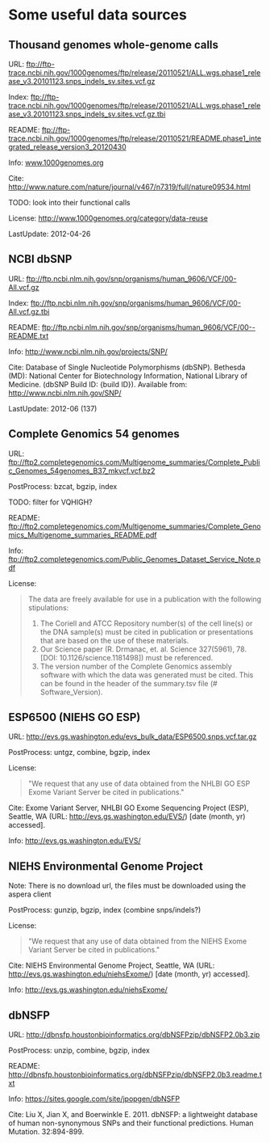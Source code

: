 Some useful data sources
========================

Thousand genomes whole-genome calls
-----------------------------------

URL: ftp://ftp-trace.ncbi.nih.gov/1000genomes/ftp/release/20110521/ALL.wgs.phase1_release_v3.20101123.snps_indels_sv.sites.vcf.gz

Index: ftp://ftp-trace.ncbi.nih.gov/1000genomes/ftp/release/20110521/ALL.wgs.phase1_release_v3.20101123.snps_indels_sv.sites.vcf.gz.tbi

README: ftp://ftp-trace.ncbi.nih.gov/1000genomes/ftp/release/20110521/README.phase1_integrated_release_version3_20120430

Info: www.1000genomes.org

Cite: http://www.nature.com/nature/journal/v467/n7319/full/nature09534.html

TODO: look into their functional calls

License: http://www.1000genomes.org/category/data-reuse

LastUpdate: 2012-04-26


NCBI dbSNP
----------

URL: ftp://ftp.ncbi.nlm.nih.gov/snp/organisms/human_9606/VCF/00-All.vcf.gz

Index: ftp://ftp.ncbi.nlm.nih.gov/snp/organisms/human_9606/VCF/00-All.vcf.gz.tbi

README: ftp://ftp.ncbi.nlm.nih.gov/snp/organisms/human_9606/VCF/00--README.txt

Info: http://www.ncbi.nlm.nih.gov/projects/SNP/

Cite: Database of Single Nucleotide Polymorphisms (dbSNP). Bethesda (MD): National Center for Biotechnology Information, National Library of Medicine. (dbSNP Build ID: {build ID}).
Available from: http://www.ncbi.nlm.nih.gov/SNP/

LastUpdate: 2012-06 (137)


Complete Genomics 54 genomes
----------------------------

URL: ftp://ftp2.completegenomics.com/Multigenome_summaries/Complete_Public_Genomes_54genomes_B37_mkvcf.vcf.bz2

PostProcess: bzcat, bgzip, index

TODO: filter for VQHIGH?

README: ftp://ftp2.completegenomics.com/Multigenome_summaries/Complete_Genomics_Multigenome_summaries_README.pdf

Info: ftp://ftp2.completegenomics.com/Public_Genomes_Dataset_Service_Note.pdf

License:
> The data are freely available for use in a publication with
> the following stipulations:
> 1. The Coriell and ATCC Repository number(s) of the
>    cell line(s) or the DNA sample(s) must be cited in
>    publication or presentations that are based on the
>    use of these materials.
> 2. Our Science paper (R. Drmanac, et. al. Science
>    327(5961), 78. [DOI: 10.1126/science.1181498])
>    must be referenced.
> 3. The version number of the Complete Genomics
>    assembly software with which the data was
>    generated must be cited. This can be found in the
>    header of the summary.tsv file (# Software_Version).


ESP6500 (NIEHS GO ESP)
----------------------

URL: http://evs.gs.washington.edu/evs_bulk_data/ESP6500.snps.vcf.tar.gz

PostProcess: untgz, combine, bgzip, index

License:
> "We request that any use of data obtained from the NHLBI GO ESP Exome
> Variant Server be cited in publications."

Cite: Exome Variant Server, NHLBI GO Exome Sequencing Project (ESP), Seattle, WA (URL: http://evs.gs.washington.edu/EVS/) [date (month, yr) accessed].

Info: http://evs.gs.washington.edu/EVS/


NIEHS Environmental Genome Project
----------------------------------

Note: There is no download url, the files must be downloaded using the aspera client

PostProcess: gunzip, bgzip, index (combine snps/indels?)

License:
> "We request that any use of data obtained from the NIEHS Exome Variant
> Server be cited in publications."

Cite: NIEHS Environmental Genome Project, Seattle, WA (URL: http://evs.gs.washington.edu/niehsExome/) [date (month, yr) accessed].

Info: http://evs.gs.washington.edu/niehsExome/


dbNSFP
------

URL: http://dbnsfp.houstonbioinformatics.org/dbNSFPzip/dbNSFP2.0b3.zip

PostProcess: unzip, combine, bgzip, index

README: http://dbnsfp.houstonbioinformatics.org/dbNSFPzip/dbNSFP2.0b3.readme.txt

Info: https://sites.google.com/site/jpopgen/dbNSFP

Cite: Liu X, Jian X, and Boerwinkle E. 2011. dbNSFP: a lightweight database of human non-synonymous SNPs and their functional predictions. Human Mutation. 32:894-899.




